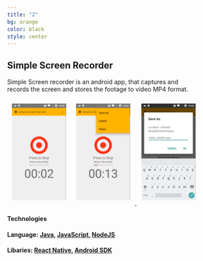 ```yaml
---
title: "2"
bg: orange
color: black
style: center
---
```

## Simple Screen Recorder
Simple Screen recorder is an android app, that captures and   
records the screen and stores the footage to video MP4 format.   

<div>
<a href="screens/simple2.png">
<img src="screens/simple2.png" style="border-color:black; border:1px; margin:.8em; width:25%; height:25%; float:left; clear: left" />
</a>
<a href="screens/simple3.png">
<img src="screens/simple3.png" style="border-color:black; border:1px; margin:.8em; width:25%; height:25%" />
</a>
<a href="screens/simple4.png">
<img src="screens/simple4.png" style="border-color:black; border:1px; margin:.8em; width:25%; height:25%" />
</a>
</div>   


#### **Technologies**     

#### **Language:** [Java](https://www.oracle.com/java/index.html), [JavaScript](https://www.javascript.com), [NodeJS](https://nodejs.org/)        


#### **Libaries**: [React Native](https://facebook.github.io/react-native/), [Android SDK](https://developer.android.com/studio/index.html)   

